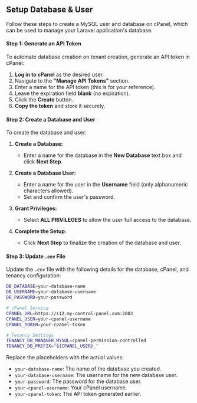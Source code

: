 ## Setup Database & User

Follow these steps to create a MySQL user and database on cPanel, which can be used to manage your Laravel application's database.

#### Step 1: Generate an API Token

To automate database creation on tenant creation, generate an API token in cPanel:

   1. **Log in to cPanel** as the desired user.
   2. Navigate to the **"Manage API Tokens"** section.
   3. Enter a name for the API token (this is for your reference).
   4. Leave the expiration field **blank** (no expiration).
   5. Click the **Create** button.
   6. **Copy the token** and store it securely.

#### Step 2: Create a Database and User

To create the database and user:

1. **Create a Database:**
   - Enter a name for the database in the **New Database** text box and click **Next Step**.

2. **Create a Database User:**
   - Enter a name for the user in the **Username** field (only alphanumeric characters allowed).
   - Set and confirm the user's password.

3. **Grant Privileges:**
   - Select **ALL PRIVILEGES** to allow the user full access to the database.

4. **Complete the Setup:**
   - Click **Next Step** to finalize the creation of the database and user.

#### Step 3: Update `.env` File

Update the `.env` file with the following details for the database, cPanel, and tenancy configuration:

```bash
DB_DATABASE=your-database-name
DB_USERNAME=your-database-username
DB_PASSWORD=your-password

# cPanel Service
CPANEL_URL=https://s12.my-control-panel.com:2083
CPANEL_USER=your-cpanel-username
CPANEL_TOKEN=your-cpanel-token

# Tenancy Settings
TENANCY_DB_MANAGER_MYSQL=cpanel-permission-controlled
TENANCY_DB_PREFIX="${CPANEL_USER}_"
```

Replace the placeholders with the actual values:
- `your-database-name`: The name of the database you created.
- `your-database-username`: The username for the new database user.
- `your-password`: The password for the database user.
- `your-cpanel-username`: Your cPanel username.
- `your-cpanel-token`: The API token generated earlier.
